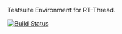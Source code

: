 Testsuite Environment for RT-Thread.

[![Build Status](https://travis-ci.org/BernardXiong/te.svg)](https://travis-ci.org/BernardXiong/te)
